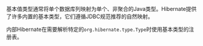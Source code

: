 基本值类型通常将单个数据库列映射为单个、非聚合的Java类型。Hibernate提供了许多内置的基本类型，它们遵循JDBC规范推荐的自然映射。

内部Hibernate在需要解析特定的`org.hibernate.type.Type`时使用基本类型的注册表。

